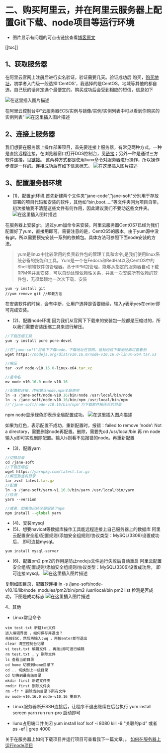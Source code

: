 # 二、购买阿里云，并在阿里云服务器上配置Git下载、node项目等运行环境
+ 图片显示有问题的可点击链接查看[博客原文](https://blog.csdn.net/sinat_36146776/article/details/93604788)

[[toc]]

## 1、获取服务器
在阿里云官网上注册后进行实名验证，验证需要几天。验证成功后
购买，[购买地址](https://ecs-buy.aliyun.com/wizard?spm=5176.8789780.1092585.1.72b955caBnrK2M#/prepay/cn-hongkong?periodType=Yearly&period=1&instanceType=ecs.g5.large)，初学者入门级一般选择'CentOS'，我选择的是CentOS，地域等其他的都自选，自己玩的话肯定选个最便宜的。购买成功后会受到相应的短信，信息如下

![在这里插入图片描述](https://img-blog.csdnimg.cn/20190625104117387.jpg?x-oss-process=image/watermark,type_ZmFuZ3poZW5naGVpdGk,shadow_10,text_aHR0cHM6Ly9ibG9nLmNzZG4ubmV0L3NpbmF0XzM2MTQ2Nzc2,size_16,color_FFFFFF,t_70)

在阿里云控制台中“云服务器ECS/实例与镜像/实例/实例列表中可以看到你购买的实例列表”
![在这里插入图片描述](https://img-blog.csdnimg.cn/2019062510493065.png?x-oss-process=image/watermark,type_ZmFuZ3poZW5naGVpdGk,shadow_10,text_aHR0cHM6Ly9ibG9nLmNzZG4ubmV0L3NpbmF0XzM2MTQ2Nzc2,size_16,color_FFFFFF,t_70)

## 2、连接上服务器
我们想要在服务器上操作部署项目，首先要连接上服务器，有常见两种方式，一种是直接远程连接，在浏览器窗口打开DOS控制台，见[链接](https://blog.csdn.net/sinat_36146776/article/details/92810252)；另外一种是通过三方软件连接，见[链接](https://blog.csdn.net/sinat_36146776/article/details/92817913)。
这两种方式都是使用liunx命令对服务器进行操作，所以操作步骤是一样的。连接成功后有如下信息标志。
![在这里插入图片描述](https://img-blog.csdnimg.cn/2019062510565473.png?x-oss-process=image/watermark,type_ZmFuZ3poZW5naGVpdGk,shadow_10,text_aHR0cHM6Ly9ibG9nLmNzZG4ubmV0L3NpbmF0XzM2MTQ2Nzc2,size_16,color_FFFFFF,t_70)

## 3、配置服务器环境
+ (1)、配置git环境
首先新建两个文件夹"jane-code","jane-soft"分别用于存放部署的项目代码和安装的软件，其他如“bin,boot.....”等文件夹问为项目自带。初次接触我不清楚这些文件有何作用，因此建议我们不要动这些文件夹。
![在这里插入图片描述](https://img-blog.csdnimg.cn/20190625110113354.png)

在服务器上安装git，通过yum加命令来安装，阿里云服务器CentOS7已经为我们配置好了yum，直接用即可。需要注意的是，CentOS5的版本，由于yum源中没有git，所以需要预先安装一系列的依赖包。具体方法可参照下面node安装的方法。
>yum是linux中比较常用的负责软件包的管理工具和命令,是我们使用linux系统必备的技能和工具。Yum是一个在Fedora和RedHat以及CentOS中的Shell前端软件包管理器。基于RPM包管理，能够从指定的服务器自动下载RPM包并且安装，可以自动处理依赖性关系，并且一次安装所有依赖的软件包，无须繁琐地一次次下载、安装
```
yum -y install git
//yum remove git //卸载方法
```
在安装软件的时候，会有中断，让用户选择是否要继续，输入y表示yes在enter即可完成安装。
+ (2)、配置node环境
因为我们从官网下下载来的安装包一般都是压缩过的，所以我们需要安装压缩工具来进行解压。
```javascript
//下载压缩工具
yum -y install pcre pcre-devel

//在"jane-soft"目录下下载node。下载地址在官网，鼠标经过下载地址即可查看到
wget https://nodejs.org/dist/v10.16.0/node-v10.16.0-linux-x64.tar.xz

//解压
tar -xvf node-v10.16.0-linux-x64.tar.xz

//重命名
mv node-v10.16.0 node-v10.16

//配置软连接，作用是让node,npm全局使用
ln -s /jane-soft/node-v10.16/bin/node /usr/local/bin/node
ln -s /jane-soft/node-v10.16/bin/npm /usr/local/bin/npm
//'/jane-soft/node-v10.16/bin/npm'为下载软件解压后的目录
```
npm node显示绿色即表示全局配置成功。
![在这里插入图片描述](https://img-blog.csdnimg.cn/20190625112439236.png)

如果为红色，表示配置不成功，重新配置时，报错：failed to remove ‘node’: Not a directory，需要删除node再配置。删除，需要先cd /usr/local/bin 再 rm node 输入y即可实现删除配置。输入ls则看不见报错的node。再重新配置
+ (3)、配置yarn
```javascript
//切换目录
cd /jane-soft
//下载压缩包
wget https://yarnpkg.com/latest.tar.gz
//解压到当前目录
tar zvxf latest.tar.gz
//配置
ln -s /jane-soft/yarn-v1.16.0/bin/yarn /usr/local/bin/yarn
//检测
yarn --version

//或者，如果你已经全局安装了npm
npm install --global yarn
```
+ (4)、安装mysql
+ (5)、想要navicat等数据库操作工具能远程连接上自己服务器上的数据库
阿里云配置安全组/配置规则/添加安全组规则/协议类型：MySQL(3306)设置成功后， 即可连接mysql。
```
yum install mysql-server
```
+ (6)、配置pm2 
pm2的作用是防止nodejs文件运行失败后自动重启
阿里云配置安全组/配置规则/添加安全组规则/协议类型：MySQL(3306)设置成功后， 即可连接mysql。
![在这里插入图片描述](https://img-blog.csdnimg.cn/20190625153630480.png)

复制如图目录，配置软连接
ln -s /jane-soft/node-v10.16/lib/node_modules/pm2/bin/pm2 /usr/local/bin
pm2 list 检测是否成功，下图是成功标志
![在这里插入图片描述](https://img-blog.csdnimg.cn/20190625153658571.png?x-oss-process=image/watermark,type_ZmFuZ3poZW5naGVpdGk,shadow_10,text_aHR0cHM6Ly9ibG9nLmNzZG4ubmV0L3NpbmF0XzM2MTQ2Nzc2,size_16,color_FFFFFF,t_70)

4、其他


 + Linux常见命令
```
vim test.txt 新建txt文件
进入编辑界面 ，如何保存并退出？
先按ESC，然后再输入:wq ，再按enter即可退出
clear 清空控制台记录
vi test.txt 编辑文件 ，再按i即可进行编辑
rm test.txt , y 删除文件 
ls 查看当前目录
cd home 切换到home目录下
cd .. 切换到上一级目录
cd 切换到最高级目录
mkdir first 新建文件夹
rmdir first 删除文件夹
rm -fr * 删除当前目录下所有文件
mv node-v10.16.0 node-v10.16 重命名
```

 + Linux服务器断开SSH连接后，让程序不退出继续在后台执行
yum install screen
yarn run run-pro 启动即可

 + liunx占用端口并关闭
yum install lsof
lsof -i 8080
kill -9 "关联的pid"
或者
ps -ef | grep 4000

关于在服务器上如何下载项目并运行项目可查看我下一篇文章。。
[如何在服务器上运行node项目](https://blog.csdn.net/sinat_36146776/article/details/93607884)

